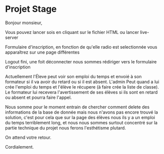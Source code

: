 # Projet Stage

Bonjour monsieur, 

Vous pouvez lancer sois en cliquant sur le fichier HTML ou lancer live-server

Formulaire d'inscription, en fonction de qu'elle radio est selectionnée vous apparaîtrez sur une page différentes

Logout fini, une foit déconnecter nous sommes rédiriger vers le formulaire d'inscription

Actuellement l'Éleve peut voir son emploi du temps et envoié à son formateur si il va avoir du retard ou si il est absent. L'admin Peut quand a lui crée l'emploi du temps et l'élève le récupere (à faire crée la liste de classe). Le formateur lui recevera l'avertissement de ses élèves si ils sont en retard ou absent et pourra faire l'appel.

Nous somme pour le moment entrain de chercher comment delete des informations de la base de donnée mais nous n'avons pas encore trouvé la solution, c'est pour cela que sur la page des élèves nous ils y a un emploi du temps terriblement long, et nous nous sommes surtout concentré sur la partie technique du projet nous ferons l'esthétisme plutard.


On attend votre retour.

Cordialement.